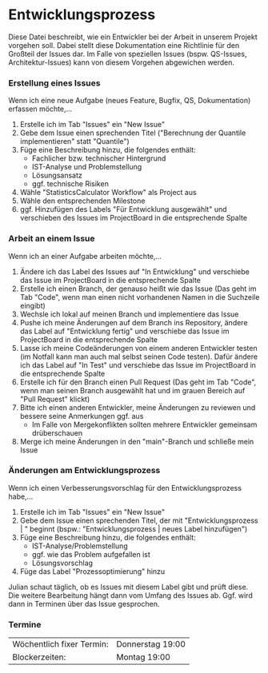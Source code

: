 # Entwicklungsprozess

Diese Datei beschreibt, wie ein Entwickler bei der Arbeit in unserem Projekt vorgehen soll. Dabei stellt diese Dokumentation eine Richtlinie für den Großteil der Issues
dar. Im Falle von speziellen Issues (bspw. QS-Issues, Architektur-Issues) kann von diesem Vorgehen abgewichen werden.

### Erstellung eines Issues
Wenn ich eine neue Aufgabe (neues Feature, Bugfix, QS, Dokumentation) erfassen möchte,...  
1. Erstelle ich im Tab "Issues" ein "New Issue"
1. Gebe dem Issue einen sprechenden Titel ("Berechnung der Quantile implementieren" statt "Quantile")
1. Füge eine Beschreibung hinzu, die folgendes enthält:
    - Fachlicher bzw. technischer Hintergrund
    - IST-Analyse und Problemstellung
    - Lösungsansatz
    - ggf. technische Risiken
1. Wähle "StatisticsCalculator Workflow" als Project aus
1. Wähle den entsprechenden Milestone
1. ggf. Hinzufügen des Labels "Für Entwicklung ausgewählt" und verschieben des Issues im ProjectBoard in die entsprechende Spalte

### Arbeit an einem Issue
Wenn ich an einer Aufgabe arbeiten möchte,...  
1. Ändere ich das Label des Issues auf "In Entwicklung" und verschiebe das Issue im ProjectBoard in die entsprechende Spalte
1. Erstelle ich einen Branch, der genauso heißt wie das Issue (Das geht im Tab "Code", wenn man einen nicht vorhandenen Namen in die Suchzeile eingibt)
1. Wechsle ich lokal auf meinen Branch und implementiere das Issue
1. Pushe ich meine Änderungen auf dem Branch ins Repository, ändere das Label auf "Entwicklung fertig" und verschiebe das Issue im ProjectBoard in die entsprechende Spalte
1. Lasse ich meine Codeänderungen von einem anderen Entwickler testen (im Notfall kann man auch mal selbst seinen Code testen). Dafür ändere ich das Label auf "In Test" 
und verschiebe das Issue im ProjectBoard in die entsprechende Spalte
1. Erstelle ich für den Branch einen Pull Request (Das geht im Tab "Code", wenn man seinen Branch ausgewählt hat und im grauen Bereich auf "Pull Request" klickt)
1. Bitte ich einen anderen Entwickler, meine Änderungen zu reviewen und bessere seine Anmerkungen ggf. aus
    - Im Falle von Mergekonflikten sollten mehrere Entwickler gemeinsam drüberschauen
1. Merge ich meine Änderungen in den "main"-Branch und schließe mein Issue

### Änderungen am Entwicklungsprozess
Wenn ich einen Verbesserungsvorschlag für den Entwicklungsprozess habe,...
1. Erstelle ich im Tab "Issues" ein "New Issue"
1. Gebe dem Issue einen sprechenden Titel, der mit "Entwicklungsprozess | " beginnt (bspw.: "Entwicklungsprozess | neues Label hinzufügen")
1. Füge eine Beschreibung hinzu, die folgendes enthält:
    - IST-Analyse/Problemstellung
    - ggf. wie das Problem aufgefallen ist
    - Lösungsvorschlag
1. Füge das Label "Prozessoptimierung" hinzu

Julian schaut täglich, ob es Issues mit diesem Label gibt und prüft diese. Die weitere Bearbeitung hängt dann vom Umfang des Issues ab. Ggf. wird dann in Terminen über das
Issue gesprochen.

### Termine
|                           |                  |
| ------------------------- | ---------------- |
| Wöchentlich fixer Termin: | Donnerstag 19:00 |
| Blockerzeiten:            | Montag 19:00     |
